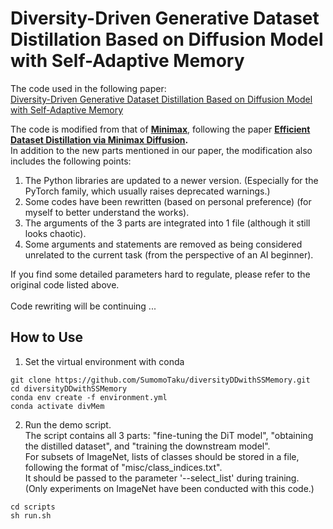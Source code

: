 # Diversity-Driven Generative Dataset Distillation Based on Diffusion Model with Self-Adaptive Memory
The code used in the following paper:<br>
[Diversity-Driven Generative Dataset Distillation Based on Diffusion Model with Self-Adaptive Memory](https://arxiv.org/abs/2507.03331)

The code is modified from that of **[Minimax](https://github.com/vimar-gu/MinimaxDiffusion)**, following the paper **[Efficient Dataset Distillation via Minimax Diffusion](https://arxiv.org/abs/2311.15529).**<br>
In addition to the new parts mentioned in our paper, the modification also includes the following points:<br>
1. The Python libraries are updated to a newer version. (Especially for the PyTorch family, which usually raises deprecated warnings.)
2. Some codes have been rewritten (based on personal preference) (for myself to better understand the works).
3. The arguments of the 3 parts are integrated into 1 file (although it still looks chaotic).
4. Some arguments and statements are removed as being considered unrelated to the current task (from the perspective of an AI beginner).

If you find some detailed parameters hard to regulate, please refer to the original code listed above.<br>
<br>
Code rewriting will be continuing ...

## How to Use
1. Set the virtual environment with conda<br>
```
git clone https://github.com/SumomoTaku/diversityDDwithSSMemory.git
cd diversityDDwithSSMemory
conda env create -f environment.yml
conda activate divMem
```
2. Run the demo script. <br>
The script contains all 3 parts: "fine-tuning the DiT model", "obtaining the distilled dataset", and "training the downstream model".<br>
For subsets of ImageNet, lists of classes should be stored in a file, following the format of "misc/class_indices.txt".<br>
It should be passed to the parameter '--select_list' during training.<br>
(Only experiments on ImageNet have been conducted with this code.)<br>
```
cd scripts
sh run.sh
```
